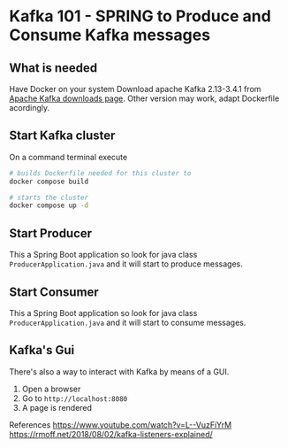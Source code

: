 # Kafka 101 - SPRING to Produce and Consume Kafka messages

## What is needed
Have Docker on your system
Download apache Kafka 2.13-3.4.1 from [Apache Kafka downloads page](https://kafka.apache.org/downloads). Other version may work, adapt Dockerfile acordingly.

## Start Kafka cluster
On a command terminal execute
````bash
# builds Dockerfile needed for this cluster to 
docker compose build

# starts the cluster
docker compose up -d
````
## Start Producer
This a Spring Boot application so look for java class `ProducerApplication.java` and it will start to produce messages.

## Start Consumer
This a Spring Boot application so look for java class `ProducerApplication.java` and it will start to consume messages.

## Kafka's Gui
There's also a way to interact with Kafka by means of a GUI. 
1. Open a browser
2. Go to `http://localhost:8080`
3. A page is rendered

References
https://www.youtube.com/watch?v=L--VuzFiYrM
https://rmoff.net/2018/08/02/kafka-listeners-explained/